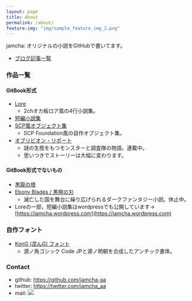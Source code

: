 ```yaml
---
layout: page
title: About
permalink: /about/
feature-img: "img/sample_feature_img_2.png"
---
```


jamcha: オリジナルの小説をGitHubで書いてます。


-   [ブログ記事一覧](https://jamcha-aa.github.io/archive.html) 

### 作品一覧

#### GitBook形式
-   [Lore](https://jamcha-aa.gitbooks.io/lore/content/)
    + 2chオカ板ロア風の4行小説集。
-   [短編小説集](https://jamcha-aa.gitbooks.io/shortshort/content/)
-   [SCP風オブジェクト集](https://jamcha-aa.gitbooks.io/scp/content/)
    + SCP Foundation風の自作オブジェクト集。
-   [オブリビオン・リポート](https://github.com/jamcha-aa/OblivionReports)
    + 謎の生態をもつモンスターと調査隊の物語。連載中。
    + 思いつきでストーリーは大幅に変わります。

#### GitBook形式でないもの
-   [黒龍の塔](https://github.com/jamcha-aa/TowerofThem)
-   [Ebony Blades / 黒檀の刃](https://github.com/jamcha-aa/EbonyBlades)
    + 滅亡した国を舞台に繰り広げられるダークファンタジー小説。休止中。
-   Loreの一部，短編小説集はwordpressでも公開しています→ [https://jamcha.wordpress.com](https://jamcha.wordpress.com)

### 自作フォント
-   [KonG (混んG) フォント](https://github.com/jamcha-aa/KonG)
    + 源ノ角ゴシック Code JPと源ノ明朝を合成したアンチック書体。

### Contact

-   github: [<https://github.com/jamcha-aa>](https://github.com/jamcha-aa)
-   twitter: [<https://twitter.com/jamcha_aa>](https://twitter.com/jamcha_aa)
-   mail: ![](https://services.nexodyne.com/email/icon/DmmOkiL%2B.Lhw/Owdx44Y%3D/R01haWw%3D/0/image.png)
